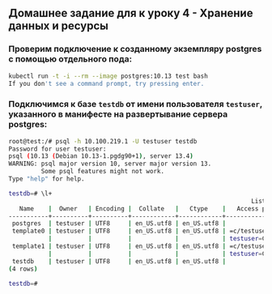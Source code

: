 ## Домашнее задание для к уроку 4 - Хранение данных и ресурсы
### Проверим подключение к созданному экземпляру postgres с помощью отдельного пода:
```sh
kubectl run -t -i --rm --image postgres:10.13 test bash
If you don't see a command prompt, try pressing enter.
```
### Подключимся к базе ```testdb``` от имени пользователя ```testuser```, указанного в манифесте на развертывание сервера postgres:
```sh
root@test:/# psql -h 10.100.219.1 -U testuser testdb
Password for user testuser:
psql (10.13 (Debian 10.13-1.pgdg90+1), server 13.4)
WARNING: psql major version 10, server major version 13.
         Some psql features might not work.
Type "help" for help.

testdb=# \l+
                                                                   List of databases
   Name    |  Owner   | Encoding |  Collate   |   Ctype    |   Access privileges   |  Size   | Tablespace |                Description
-----------+----------+----------+------------+------------+-----------------------+---------+------------+--------------------------------------------
 postgres  | testuser | UTF8     | en_US.utf8 | en_US.utf8 |                       | 7901 kB | pg_default | default administrative connection database
 template0 | testuser | UTF8     | en_US.utf8 | en_US.utf8 | =c/testuser          +| 7753 kB | pg_default | unmodifiable empty database
           |          |          |            |            | testuser=CTc/testuser |         |            |
 template1 | testuser | UTF8     | en_US.utf8 | en_US.utf8 | =c/testuser          +| 7753 kB | pg_default | default template for new databases
           |          |          |            |            | testuser=CTc/testuser |         |            |
 testdb    | testuser | UTF8     | en_US.utf8 | en_US.utf8 |                       | 7901 kB | pg_default |
(4 rows)

testdb=#
```
